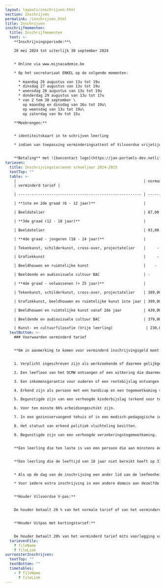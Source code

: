 ```yaml
---
layout: layouts/inschrijven.html
section: Inschrijven
permalink: /inschrijven.html
title: Inschrijven
inschrijfmomenten:
  title: Inschrijfmomenten
  text: >-
    **Inschrijvingsperiode:**\

    28 mei 2024 tot uiterlijk 30 september 2024


    * Online via www.mijnacademie.be

    * O﻿p het secretariaat ENKEL op de volgende momenten:

      * maandag 26 augustus van 13u tot 19u
      * d﻿insdag 27 augustus van 13u tot 19u
      * w﻿oensdag 28 augustus van 13u tot 19u
      * d﻿onderdag 29 augustus van 13u tot 17u
      * v﻿an 2 tem 30 september \
        o﻿p maandag en dinsdag van 16u tot 19u\
        o﻿p woensdag van 13u tot 19u\
        o﻿p zaterdag van 9u tot 15u

    **Meebrengen:** 


    * identiteitskaart in te schrijven leerling

    * i﻿ndien van toepassing verminderingsattest of Vilvoordse vrijetijdspas of Uitpas


    **Betaling** met ![bancontact logo](https://jan-portaels-dev.netlify.app/images/bancontact-logo.svg)
tarieven:
  title: Inschrijvingstarieven schooljaar 2024-2025
  textTop: ""
  table: >-
    |                                                          | normaal tarief
    | verminderd tarief |

    | -------------------------------------------------------- | -------------- | ----------------- |

    | **1ste en 2de graad (6 - 12 jaar)**                      |                |                   |

    | Beeldatelier                                             | 87,00 €        | 59,00 €           |

    | **3de graad (12 - 18 jaar)**                             |                |                   |

    | Beeldatelier                                             | 93,00 €       | 65,00 €           |

    | **4de graad - jongeren (18 - 24 jaar)**                  |                |                   |

    | Tekenkunst, schilderkunst, cross-over, projectatelier    |     -         | 171,00€          

    | Grafiekkunst                                             |     -   |    181,00€       |   

    | Beeldhouwen en ruimtelijke kunst                         |    -    |221,00€              

    | Beeldende en audiovisuele cultuur BAC                    | -       |161,00€                |

    | **4de graad - volwassenen (+ 25 jaar)**                  |                |                   |

    | Tekenkunst, schilderkunst, cross-over, projectatelier    | 389,00 €       | 171,00 €          |

    | Grafiekkunst, beeldhouwen en ruimtelijke kunst 1ste jaar | 399,00 €       | 181,00 €          |

    | Beeldhouwen en ruimtelijke kunst vanaf 2de jaar          | 439,00 €       | 221,00 €          |

    | Beeldende en audiovisuele cultuur BAC                    | 379,00 €       | 161,00 €          |           |

    | Kunst- en cultuurfilosofie (Vrije leerling)               | 230,00 €       | \-              
  textBottom: >-
    ### Voorwaarden verminderd tarief


    **Om in aanmerking te komen voor verminderd inschrijvingsgeld moet de leerling op de dag van de inschrijving aan minstens één van de volgende voorwaarden voldoen:**


    1. Verplicht ingeschreven zijn als werkzoekende of daarmee gelijkgesteld.

    2. Een leefloon van het OCMW ontvangen of een uitkering die daarmee gelijkgesteld is.

    3. Een inkomensgarantie voor ouderen of een rentebijslag ontvangen.

    4. Erkend zijn als persoon met een handicap en een tegemoetkoming van de Federale Overheidsdienst Sociale Zekerheid ontvangen of houder zijn van een European Disability Card.

    5. Begunstigde zijn van een verhoogde kinderbijslag (erkend voor ten minste 66%).

    6. Voor ten minste 66% arbeidsongeschikt zijn.

    7. In een gezinsvervangend tehuis of in een medisch-pedagogische instelling of in een pleeggezin verblijven.

    8. Het statuut van erkend politiek vluchteling bezitten.

    9. B﻿egunstigde zijn van een verhoogde verzekeringstegemoetkoming.


    **Een leerling die ten laste is van een persoon die aan minstens één van de voorwaarden voldoet, hierboven vermeld, komt eveneens in aanmerking voor het verminderde inschrijvingsgeld.**


    **Een leerling die de leeftijd van 18 jaar niet bereikt heeft op 31 december van het schooljaar in kwestie, betaalt het verminderd inschrijvingsgeld:**


    * A﻿ls op de dag van de inschrijving een ander lid van de leefeenheid waartoe hij behoort het inschrijvingsgeld al heeft betaald in dezelfde of een andere academie.

    * V﻿oor iedere extra inschrijving in een andere domein aan dezelfde of een andere academie.


    **Houder Vilvoordse V-pas:**


    De houder betaalt 20 % van het normale tarief of van het verminderd tarief mits voorlegging van de nodige attesten hierboven vermeld en 20 % van de materiaalkost, reeds verrekend in het tarief.


    **Houder Uitpas met kortingstarief:**


    D﻿e houder betaalt 20% van het verminderd tarief mits voorlegging van een Uitpas met kortingstarief **bij de inschrijving**. **(Terugbetaling achteraf is NIET mogelijk.)** De korting geldt niet op de bijkomende materiaalbijdrage. De Uitpas met kortingstarief geldt bij de categorieën in punt 2 en 9.
  tarievenFile:
    ? fileName
    ? fileLink
uurroosterInschrijven:
  textTop: ""
  textBottom: ""
  timetables:
    - ? fileName
      ? fileLink
---
```

